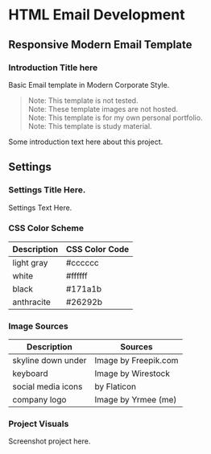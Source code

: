 # HTML Email Development

## Responsive Modern Email Template

### Introduction Title here 

Basic Email template in Modern Corporate Style.

> Note: This template is not tested.  
> Note: These template images are not hosted.  
> Note: This template is for my own personal portfolio.  
> Note: This template is study material.

Some introduction text here about this project.

## Settings

### Settings Title Here.

Settings Text Here.

### CSS Color Scheme

| Description | CSS Color Code |
| ----------- | ----------- |
| light gray | #cccccc |
| white | #ffffff |
| black | #171a1b |
| anthracite | #26292b |

### Image Sources

| Description | Sources |
| ----------- | ----------- |
| skyline down under | Image by Freepik.com |
| keyboard| Image by Wirestock |
| social media icons | by Flaticon |
| company logo | Image by Yrmee (me) |

### Project Visuals

Screenshot project here.